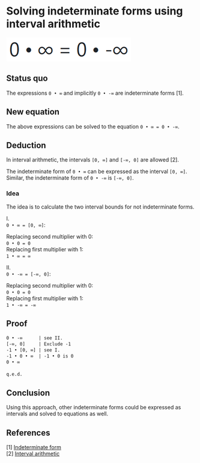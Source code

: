 # Solving indeterminate forms using interval arithmetic

![](images/formula.png)

## Status quo

The expressions `0 • ∞` and implicitly `0 • -∞` are indeterminate forms [1].

## New equation

The above expressions can be solved to the equation `0 • ∞ = 0 • -∞`.

## Deduction

In interval arithmetic, the intervals `[0, ∞]` and `[-∞, 0]` are allowed [2].

The indeterminate form of `0 • ∞` can be expressed as the interval `[0, ∞]`.  
Similar, the indeterminate form of `0 • -∞` is `[-∞, 0]`.

### Idea

The idea is to calculate the two interval bounds for not indeterminate forms.

I.  
`0 • ∞ = [0, ∞]`:

Replacing second multiplier with 0:  
`0 • 0 = 0`  
Replacing first multiplier with 1:  
`1 • ∞ = ∞`

II.  
`0 • -∞ = [-∞, 0]`:

Replacing second multiplier with 0:  
`0 • 0 = 0`  
Replacing first multiplier with 1:  
`1 • -∞ = -∞`

## Proof

```
0 • -∞      | see II.
[-∞, 0]     | Exclude -1
-1 • [0, ∞] | see I.
-1 • 0 • ∞  | -1 • 0 is 0
0 • ∞

q.e.d.
```

## Conclusion

Using this approach, other indeterminate forms could be expressed as intervals and solved to equations as well.

## References

[1] [Indeterminate form](https://en.wikipedia.org/wiki/Indeterminate_form)  
[2] [Interval arithmetic](https://en.wikipedia.org/wiki/Interval_arithmetic)
